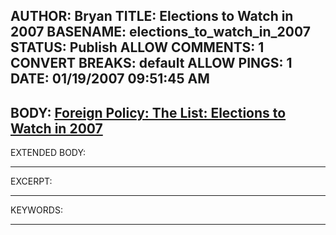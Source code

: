 AUTHOR: Bryan
TITLE: Elections to Watch in 2007
BASENAME: elections_to_watch_in_2007
STATUS: Publish
ALLOW COMMENTS: 1
CONVERT BREAKS: __default__
ALLOW PINGS: 1
DATE: 01/19/2007 09:51:45 AM
-----
BODY:
<a title="Foreign Policy: The List: Elections to Watch in 2007" href="http://www.foreignpolicy.com/story/cms.php?story_id=3684">Foreign Policy: The List: Elections to Watch in 2007</a>
-----
EXTENDED BODY:

-----
EXCERPT:

-----
KEYWORDS:

-----


